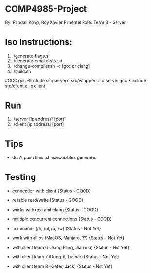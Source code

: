 # COMP4985-Project

By:   Randall Kong, Roy Xavier Pimentel
Role: Team 3 - Server

# Iso Instructions:
1) ./generate-flags.sh
2) ./generate-cmakelists.sh
3) ./change-compiler.sh -c [gcc or clang]
4) ./build.sh

#GCC 
gcc -Iinclude src/server.c src/wrapper.c -o server
gcc -Iinclude src/client.c -o client


# Run
1) ./server [ip address] [port]
2) ./client [ip address] [port]

# Tips
- don't push files .sh executables generate.

# Testing
- connection with client                   {Status - GOOD}
- reliable read/write                      {Status - GOOD}
- works with gcc and clang                 {Status - GOOD}
- multiple concurrent connections          {Status - GOOD}
- commands (/h, /ul, /u, /w)               {Status - Not Yet}
- work with all os (MacOS, Manjaro, ??)    {Status - Not Yet}

- with client team 6 (Jiang Peng, Jianhua) {Status - Not Yet}
- with client team 7 (Dong-il, Tushar)     {Status - Not Yet}
- with client team 8 (Kiefer, Jack)        {Status - Not Yet}

